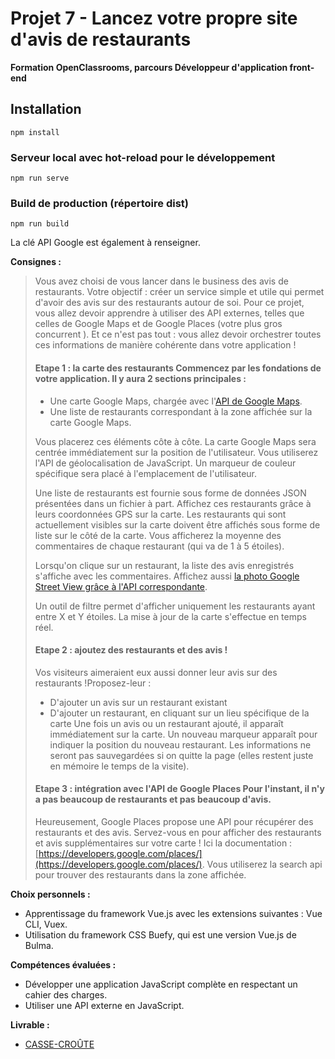 # Projet 7 - Lancez votre propre site d'avis de restaurants
**Formation OpenClassrooms, parcours Développeur d'application front-end**

## Installation
```
npm install
```

### Serveur local avec hot-reload pour le développement
```
npm run serve
```

### Build de production (répertoire dist)
```
npm run build
```

La clé API Google est également à renseigner.

**Consignes  :** 
>Vous avez choisi de vous lancer dans le business des avis de restaurants. Votre objectif : créer un service simple et utile qui permet d'avoir des avis sur des restaurants autour de soi.
> Pour ce projet, vous allez devoir apprendre à utiliser des API externes, telles que celles de Google Maps et de Google Places (votre plus gros concurrent ). Et ce n'est pas tout : vous allez devoir orchestrer toutes ces informations de manière cohérente dans votre application !
> #### Etape 1 : la carte des restaurants Commencez par les fondations de votre application. Il y aura 2 sections principales :
> -   Une carte Google Maps, chargée avec l'[API de Google Maps](https://developers.google.com/maps/?hl=fr).
> -   Une liste de restaurants correspondant à la zone affichée sur la carte Google Maps.
> 
> Vous placerez ces éléments côte à côte. La carte Google Maps sera
> centrée immédiatement sur la position de l'utilisateur. Vous
> utiliserez l'API de géolocalisation de JavaScript. Un marqueur de
> couleur spécifique sera placé à l'emplacement de l'utilisateur.
> 
> Une liste de restaurants est fournie sous forme de données JSON
> présentées dans un fichier à part. Affichez ces restaurants
> grâce à leurs coordonnées GPS sur la carte. Les restaurants qui sont
> actuellement visibles sur la carte doivent être affichés sous forme de
> liste sur le côté de la carte. Vous afficherez la moyenne des
> commentaires de chaque restaurant (qui va de 1 à 5 étoiles).
> 
> Lorsqu'on clique sur un restaurant, la liste des avis enregistrés
> s'affiche avec les commentaires. Affichez aussi  [la photo Google
> Street View grâce à l'API
> correspondante](https://developers.google.com/maps/documentation/streetview/?hl=fr).
> 
> Un outil de filtre permet d'afficher uniquement les restaurants ayant
> entre X et Y étoiles. La mise à jour de la carte s'effectue en temps
> réel.
> 
> #### Etape 2 : ajoutez des restaurants et des avis !
> 
> Vos visiteurs aimeraient eux aussi donner leur avis sur des
> restaurants !Proposez-leur :
> -   D'ajouter un avis sur un restaurant existant
> -   D'ajouter un restaurant, en cliquant sur un lieu spécifique de la carte
>      Une fois un avis ou un restaurant ajouté, il apparaît immédiatement sur la carte. Un nouveau marqueur apparaît pour indiquer
> la position du nouveau restaurant. Les informations ne seront pas
> sauvegardées si on quitte la page (elles restent juste en mémoire le
> temps de la visite).
> #### Etape 3 : intégration avec l'API de Google Places Pour l'instant, il n'y a pas beaucoup de restaurants et pas beaucoup d'avis.
> Heureusement, Google Places propose une API pour récupérer des
> restaurants et des avis. Servez-vous en pour afficher des restaurants
> et avis supplémentaires sur votre carte ! Ici la documentation : 
> [https://developers.google.com/places/](https://developers.google.com/places/).
> Vous utiliserez la search api pour trouver des restaurants dans la
> zone affichée.

**Choix personnels :**
- Apprentissage du framework Vue.js avec les extensions suivantes : Vue CLI, Vuex.
- Utilisation du framework CSS Buefy, qui est une version Vue.js de Bulma.

**Compétences évaluées :**
- Développer une application JavaScript complète en respectant un cahier des charges.
- Utiliser une API externe en JavaScript.

**Livrable :**
- [CASSE-CROÛTE](https://lpaste.alwaysdata.net/)